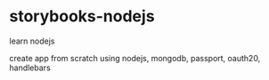# storybooks-nodejs
learn nodejs

create app from scratch using nodejs, mongodb, passport, oauth20, handlebars
